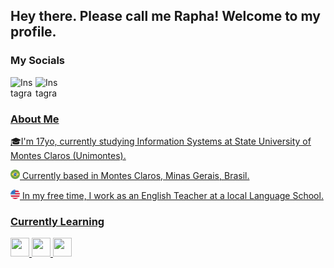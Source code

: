 ## Hey there. Please call me Rapha! Welcome to my profile.

### My Socials
<div>
 <a href="https://www.instagram.com/slrapha" target="_blank"><img align="left" alt="Instagram" width="40" height="40" src="https://github.com/dheereshagrwal/colored-icons/blob/master/public/icons/instagram/instagram.svg" />
 <a href="https://www.x.com/slrapha" target="_blank"><img align="left" alt="Instagram" width="40" height="40" src="https://github.com/dheereshagrwal/colored-icons/blob/master/public/icons/x/x-light.svg" />
</div>
</br>
</br>
  
### About Me
<p>🎓I'm 17yo, currently studying Information Systems at State University of Montes Claros (Unimontes).</p>
<p><img src="https://github.com/HatScripts/circle-flags/blob/gh-pages/flags/br.svg" width="15" height="15"/>   Currently based in Montes Claros, Minas Gerais, Brasil.</p>
<p><img src="https://github.com/HatScripts/circle-flags/blob/gh-pages/flags/us.svg" width="15" height="15"/>   In my free time, I work as an English Teacher at a local Language School.</p> 

### Currently Learning
<div>
 <img src="https://cdn.jsdelivr.net/gh/devicons/devicon@latest/icons/html5/html5-original.svg" width="30" height="30"/>
 <img src="https://cdn.jsdelivr.net/gh/devicons/devicon@latest/icons/css3/css3-original.svg" width="30" height="30"/>
 <img src="https://cdn.jsdelivr.net/gh/devicons/devicon@latest/icons/javascript/javascript-original.svg" width="30" height="30"/>
</div>
